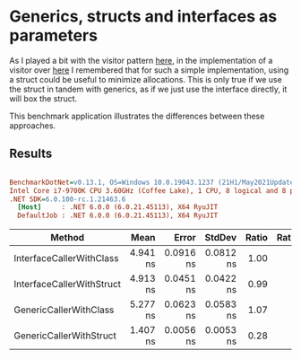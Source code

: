 # Generics, structs and interfaces as parameters

As I played a bit with the visitor pattern [here](https://github.com/joaofbantunes/BackToBasicsTheMessWereMakingOutOfOOP/blob/v2/src/TheMessWereMakingOutOfOOP.06.MinimizingExceptions.Web/Shared/Result.cs), in the implementation of a visitor over [here](https://github.com/joaofbantunes/BackToBasicsTheMessWereMakingOutOfOOP/blob/v2/src/TheMessWereMakingOutOfOOP.06.MinimizingExceptions.Web/Shared/ResultExtensions.cs) I remembered that for such a simple implementation, using a struct could be useful to minimize allocations. This is only true if we use the struct in tandem with generics, as if we just use the interface directly, it will box the struct.

This benchmark application illustrates the differences between these approaches.

## Results

``` ini

BenchmarkDotNet=v0.13.1, OS=Windows 10.0.19043.1237 (21H1/May2021Update)
Intel Core i7-9700K CPU 3.60GHz (Coffee Lake), 1 CPU, 8 logical and 8 physical cores
.NET SDK=6.0.100-rc.1.21463.6
  [Host]     : .NET 6.0.0 (6.0.21.45113), X64 RyuJIT
  DefaultJob : .NET 6.0.0 (6.0.21.45113), X64 RyuJIT


```
|                    Method |     Mean |     Error |    StdDev | Ratio | RatioSD | Rank |  Gen 0 | Allocated |
|-------------------------- |---------:|----------:|----------:|------:|--------:|-----:|-------:|----------:|
|  InterfaceCallerWithClass | 4.941 ns | 0.0916 ns | 0.0812 ns |  1.00 |    0.00 |    2 | 0.0038 |      24 B |
| InterfaceCallerWithStruct | 4.913 ns | 0.0451 ns | 0.0422 ns |  0.99 |    0.02 |    2 | 0.0038 |      24 B |
|    GenericCallerWithClass | 5.277 ns | 0.0623 ns | 0.0583 ns |  1.07 |    0.02 |    3 | 0.0038 |      24 B |
|   GenericCallerWithStruct | 1.407 ns | 0.0056 ns | 0.0053 ns |  0.28 |    0.00 |    1 |      - |         - |
